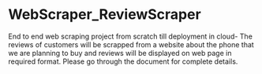 # WebScraper_ReviewScraper
End to end web scraping project from scratch till deployment in cloud- The reviews of customers will be scrapped from a website about the phone that we are planning to buy and reviews will be displayed on web page in required format. Please go through the document for complete details.
